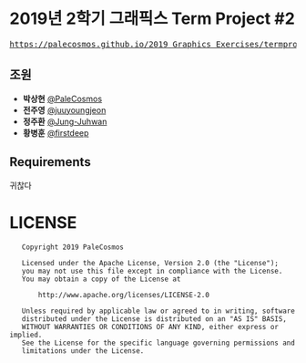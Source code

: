 # 2019년 2학기 그래픽스 Term Project #2
<pre><a href="https://palecosmos.github.io/2019_Graphics_Exercises/termproject/project2/Main.html">https://palecosmos.github.io/2019_Graphics_Exercises/termproject/project2/Main.html</a></pre>

## 조원

* **박상현** [@PaleCosmos](https://github.com/PaleCosmos)</br>
* **전주영** [@juuyoungjeon](https://github.com/juuyoungjeon)</br>
* **정주환** [@Jung-Juhwan](https://github.com/Jung-Juhwan)</br>
* **황병훈** [@firstdeep](https://github.com/firstdeep)</br>


## Requirements

귀찮다

# LICENSE
```
   Copyright 2019 PaleCosmos

   Licensed under the Apache License, Version 2.0 (the "License");
   you may not use this file except in compliance with the License.
   You may obtain a copy of the License at

       http://www.apache.org/licenses/LICENSE-2.0

   Unless required by applicable law or agreed to in writing, software
   distributed under the License is distributed on an "AS IS" BASIS,
   WITHOUT WARRANTIES OR CONDITIONS OF ANY KIND, either express or implied.
   See the License for the specific language governing permissions and
   limitations under the License.
```

